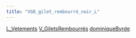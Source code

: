 ```yaml
---
title: "VG8_gilet_rembourré_noir_L"
---
```


[L_Vetements](notes/equipements/L_Vetements.md) [V_GiletsRembourrés](notes/equipements/vetements/V_GiletsRembourrés.md) [dominiqueByrde](notes/utilisateurs/beneficiaires/dominiqueByrde.md)
